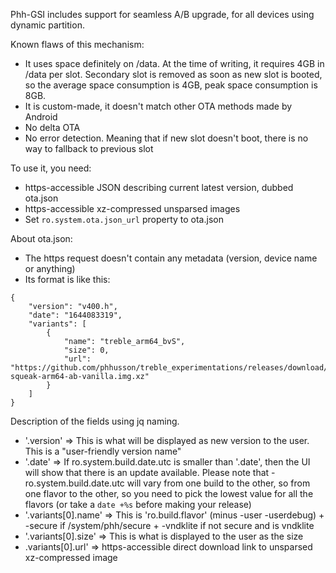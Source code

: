 Phh-GSI includes support for seamless A/B upgrade, for all devices using dynamic partition.

Known flaws of this mechanism:
- It uses space definitely on /data. At the time of writing, it requires 4GB in /data per slot. Secondary slot is removed as soon as new slot is booted, so the average space consumption is 4GB, peak space consumption is 8GB.
- It is custom-made, it doesn't match other OTA methods made by Android
- No delta OTA
- No error detection. Meaning that if new slot doesn't boot, there is no way to fallback to previous slot


To use it, you need:
- https-accessible JSON describing current latest version, dubbed ota.json
- https-accessible xz-compressed unsparsed images
- Set `ro.system.ota.json_url` property to ota.json

About ota.json:
- The https request doesn't contain any metadata (version, device name or anything)
- Its format is like this:
```
{
    "version": "v400.h",
    "date": "1644083319",
    "variants": [
        {
            "name": "treble_arm64_bvS",
            "size": 0,
            "url": "https://github.com/phhusson/treble_experimentations/releases/download/v400.h/system-squeak-arm64-ab-vanilla.img.xz"
        }
    ]
}
```

Description of the fields using jq naming.
- '.version' => This is what will be displayed as new version to the user. This is a "user-friendly version name"
- '.date' => If ro.system.build.date.utc is smaller than '.date', then the UI will show that there is an update available. Please note that - ro.system.build.date.utc will vary from one build to the other, so from one flavor to the other, so you need to pick the lowest value for all the flavors (or take a `date +%s` before making your release)
- '.variants[0].name' => This is 'ro.build.flavor' (minus -user -userdebug) + -secure if /system/phh/secure + -vndklite if not secure and is vndklite
- '.variants[0].size' => This is what is displayed to the user as the size
- .variants[0].url' => https-accessible direct download link to unsparsed xz-compressed image